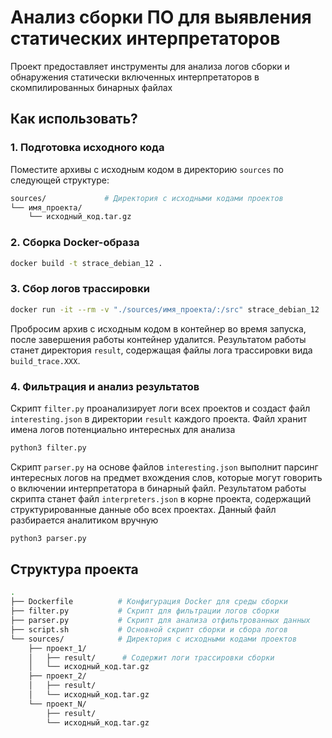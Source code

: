 # Анализ сборки ПО для выявления статических интерпретаторов

Проект предоставляет инструменты для анализа логов сборки и обнаружения статически включенных интерпретаторов в скомпилированных бинарных файлах

## Как использовать?

### 1. Подготовка исходного кода

Поместите архивы с исходным кодом в директорию `sources` по следующей структуре:

```bash
sources/             # Директория с исходными кодами проектов
└── имя_проекта/
    └── исходный_код.tar.gz
```

### 2. Сборка Docker-образа
```bash
docker build -t strace_debian_12 .
```

### 3. Сбор логов трассировки

```bash
docker run -it --rm -v "./sources/имя_проекта/:/src" strace_debian_12
```
Пробросим архив с исходным кодом в контейнер во время запуска, после завершения работы контейнер удалится. Результатом работы станет директория `result`, содержащая файлы лога трассировки вида `build_trace.XXX`.

### 4. Фильтрация и анализ результатов

Скрипт `filter.py` проанализирует логи всех проектов и создаст файл `interesting.json` в директории `result` каждого проекта. Файл хранит имена логов потенциально интересных для анализа

```bash
python3 filter.py
```

Скрипт `parser.py` на основе файлов `interesting.json` выполнит парсинг интересных логов на предмет вхождения слов, которые могут говорить о включении интерпретатора в бинарный файл. Результатом работы скрипта станет файл `interpreters.json` в корне проекта, содержащий структурированные данные обо всех проектах. Данный файл разбирается аналитиком вручную

```bash
python3 parser.py
```

## Структура проекта
```bash
.
├── Dockerfile          # Конфигурация Docker для среды сборки
├── filter.py           # Скрипт для фильтрации логов сборки
├── parser.py           # Скрипт для анализа отфильтрованных данных
├── script.sh           # Основной скрипт сборки и сбора логов
└── sources/            # Директория с исходными кодами проектов
    ├── проект_1/
    │   ├── result/      # Содержит логи трассировки сборки
    │   └── исходный_код.tar.gz
    ├── проект_2/
    │   ├── result/
    │   └── исходный_код.tar.gz
    └── проект_N/
        ├── result/
        └── исходный_код.tar.gz
```
